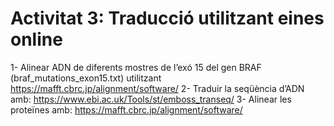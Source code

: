 # Activitat 3: Traducció utilitzant eines online

1- Alinear ADN de diferents mostres de l’exó 15 del gen BRAF (braf_mutations_exon15.txt) utilitzant https://mafft.cbrc.jp/alignment/software/
2- Traduir la seqüència d’ADN amb:  https://www.ebi.ac.uk/Tools/st/emboss_transeq/
3- Alinear les proteïnes amb: https://mafft.cbrc.jp/alignment/software/
